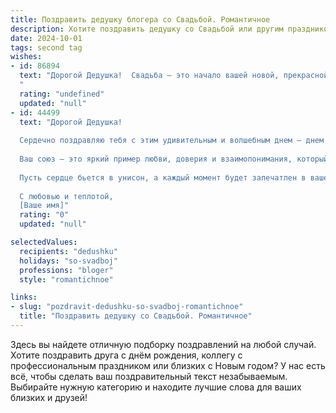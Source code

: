 ```yaml
---
title: Поздравить дедушку блогера со Свадьбой. Романтичное
description: Хотите поздравить дедушку со Свадьбой или другим праздником? Наш ИИ создаст незабываемое поздравление, а вы обязательно выделитесь среди других.  
date: 2024-10-01
tags: second tag
wishes:
- id: 86894
  text: "Дорогой Дедушка!  Свадьба – это начало вашей новой, прекрасной главы, наполненной любовью и счастьем!  Пусть ваш блогерский талант вдохновляет вас на создание самых трогательных семейных историй, а каждый день вашей совместной жизни будет полон ярких красок и незабываемых моментов.  Горько!
  "
  rating: "undefined"
  updated: "null"
- id: 44499
  text: "Дорогой Дедушка!
  
  Сердечно поздравляю тебя с этим удивительным и волшебным днем — днем вашей свадьбы! Пусть ваша жизнь будет наполнена красотой и гармонией, как самые романтичные истории, которые вы делаете своими словами и кадрами.
  
  Ваш союз — это яркий пример любви, доверия и взаимопонимания, который вдохновляет нас всех. Желаю вам, чтобы каждый новый день приносил радость и счастье, а фрагменты вашей совместной истории складывались в неповторимый роман, который вы будете с удовольствием читать вместе.
  
  Пусть сердце бьется в унисон, а каждый момент будет запечатлен в вашем блоге, чтобы излучать свет и тепло вашей любви. Счастья вам, здоровья и долгих лет вместе, наполненных смехом, радостью и вдохновением!
  
  С любовью и теплотой,
  [Ваше имя]"
  rating: "0"
  updated: "null"

selectedValues:
  recipients: "dedushku"
  holidays: "so-svadboj"
  professions: "bloger"
  style: "romantichnoe"

links:
- slug: "pozdravit-dedushku-so-svadboj-romantichnoe"
  title: "Поздравить дедушку со Свадьбой. Романтичное"
---
```


Здесь вы найдете отличную подборку поздравлений на любой случай. 
Хотите поздравить друга с днём рождения, коллегу с профессиональным праздником или близких с Новым годом? У нас есть всё, чтобы сделать ваш поздравительный текст незабываемым. Выбирайте нужную категорию и находите лучшие слова для ваших близких и друзей!
